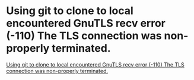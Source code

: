 # Using git to clone to local encountered GnuTLS recv error (-110) The TLS connection was non-properly terminated.
[Using git to clone to local encountered GnuTLS recv error (-110) The TLS connection was non-properly terminated.](https://aiwithcloud.com/2022/09/19/using_git_to_clone_to_local_encountered_gnutls_recv_error__110_the_tls_connection_was_non_properly_terminated/)